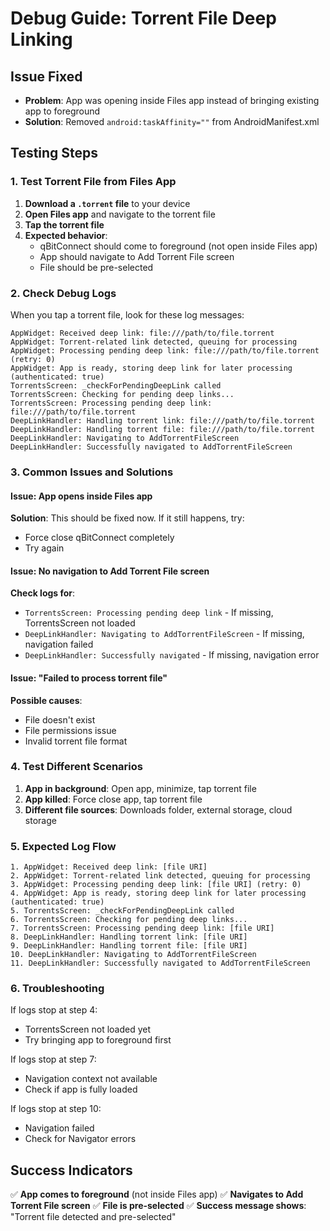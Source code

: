 # Debug Guide: Torrent File Deep Linking

## Issue Fixed
- **Problem**: App was opening inside Files app instead of bringing existing app to foreground
- **Solution**: Removed `android:taskAffinity=""` from AndroidManifest.xml

## Testing Steps

### 1. Test Torrent File from Files App

1. **Download a `.torrent` file** to your device
2. **Open Files app** and navigate to the torrent file
3. **Tap the torrent file**
4. **Expected behavior**: 
   - qBitConnect should come to foreground (not open inside Files app)
   - App should navigate to Add Torrent File screen
   - File should be pre-selected

### 2. Check Debug Logs

When you tap a torrent file, look for these log messages:

```
AppWidget: Received deep link: file:///path/to/file.torrent
AppWidget: Torrent-related link detected, queuing for processing
AppWidget: Processing pending deep link: file:///path/to/file.torrent (retry: 0)
AppWidget: App is ready, storing deep link for later processing (authenticated: true)
TorrentsScreen: _checkForPendingDeepLink called
TorrentsScreen: Checking for pending deep links...
TorrentsScreen: Processing pending deep link: file:///path/to/file.torrent
DeepLinkHandler: Handling torrent link: file:///path/to/file.torrent
DeepLinkHandler: Handling torrent file: file:///path/to/file.torrent
DeepLinkHandler: Navigating to AddTorrentFileScreen
DeepLinkHandler: Successfully navigated to AddTorrentFileScreen
```

### 3. Common Issues and Solutions

#### Issue: App opens inside Files app
**Solution**: This should be fixed now. If it still happens, try:
- Force close qBitConnect completely
- Try again

#### Issue: No navigation to Add Torrent File screen
**Check logs for**:
- `TorrentsScreen: Processing pending deep link` - If missing, TorrentsScreen not loaded
- `DeepLinkHandler: Navigating to AddTorrentFileScreen` - If missing, navigation failed
- `DeepLinkHandler: Successfully navigated` - If missing, navigation error

#### Issue: "Failed to process torrent file"
**Possible causes**:
- File doesn't exist
- File permissions issue
- Invalid torrent file format

### 4. Test Different Scenarios

1. **App in background**: Open app, minimize, tap torrent file
2. **App killed**: Force close app, tap torrent file
3. **Different file sources**: Downloads folder, external storage, cloud storage

### 5. Expected Log Flow

```
1. AppWidget: Received deep link: [file URI]
2. AppWidget: Torrent-related link detected, queuing for processing
3. AppWidget: Processing pending deep link: [file URI] (retry: 0)
4. AppWidget: App is ready, storing deep link for later processing (authenticated: true)
5. TorrentsScreen: _checkForPendingDeepLink called
6. TorrentsScreen: Checking for pending deep links...
7. TorrentsScreen: Processing pending deep link: [file URI]
8. DeepLinkHandler: Handling torrent link: [file URI]
9. DeepLinkHandler: Handling torrent file: [file URI]
10. DeepLinkHandler: Navigating to AddTorrentFileScreen
11. DeepLinkHandler: Successfully navigated to AddTorrentFileScreen
```

### 6. Troubleshooting

If logs stop at step 4:
- TorrentsScreen not loaded yet
- Try bringing app to foreground first

If logs stop at step 7:
- Navigation context not available
- Check if app is fully loaded

If logs stop at step 10:
- Navigation failed
- Check for Navigator errors

## Success Indicators

✅ **App comes to foreground** (not inside Files app)
✅ **Navigates to Add Torrent File screen**
✅ **File is pre-selected**
✅ **Success message shows**: "Torrent file detected and pre-selected"
